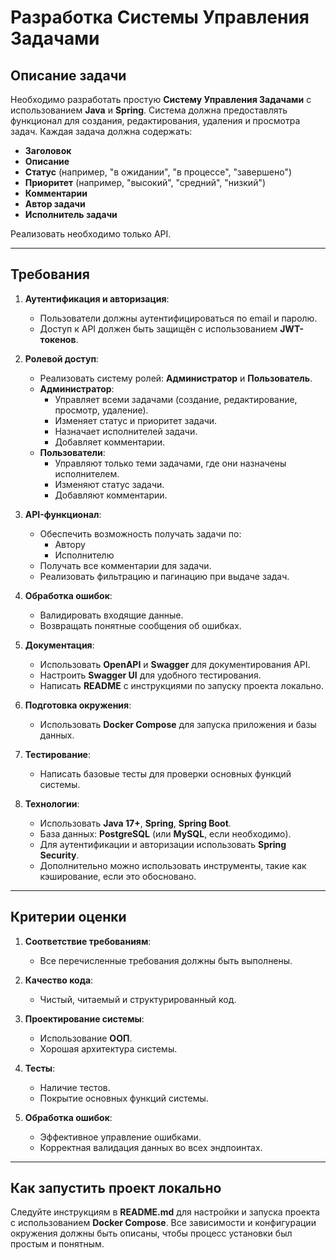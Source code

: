 # Разработка Системы Управления Задачами

## Описание задачи

Необходимо разработать простую **Систему Управления Задачами** с использованием **Java** и **Spring**. Система должна
предоставлять функционал для создания, редактирования, удаления и просмотра задач. Каждая задача должна содержать:

- **Заголовок**
- **Описание**
- **Статус** (например, "в ожидании", "в процессе", "завершено")
- **Приоритет** (например, "высокий", "средний", "низкий")
- **Комментарии**
- **Автор задачи**
- **Исполнитель задачи**

Реализовать необходимо только API.

---

## Требования

1. **Аутентификация и авторизация**:
    - Пользователи должны аутентифицироваться по email и паролю.
    - Доступ к API должен быть защищён с использованием **JWT-токенов**.

2. **Ролевой доступ**:
    - Реализовать систему ролей: **Администратор** и **Пользователь**.
    - **Администратор**:
        - Управляет всеми задачами (создание, редактирование, просмотр, удаление).
        - Изменяет статус и приоритет задачи.
        - Назначает исполнителей задачи.
        - Добавляет комментарии.
    - **Пользователи**:
        - Управляют только теми задачами, где они назначены исполнителем.
        - Изменяют статус задачи.
        - Добавляют комментарии.

3. **API-функционал**:
    - Обеспечить возможность получать задачи по:
        - Автору
        - Исполнителю
    - Получать все комментарии для задачи.
    - Реализовать фильтрацию и пагинацию при выдаче задач.

4. **Обработка ошибок**:
    - Валидировать входящие данные.
    - Возвращать понятные сообщения об ошибках.

5. **Документация**:
    - Использовать **OpenAPI** и **Swagger** для документирования API.
    - Настроить **Swagger UI** для удобного тестирования.
    - Написать **README** с инструкциями по запуску проекта локально.

6. **Подготовка окружения**:
    - Использовать **Docker Compose** для запуска приложения и базы данных.

7. **Тестирование**:
    - Написать базовые тесты для проверки основных функций системы.

8. **Технологии**:
    - Использовать **Java 17+**, **Spring**, **Spring Boot**.
    - База данных: **PostgreSQL** (или **MySQL**, если необходимо).
    - Для аутентификации и авторизации использовать **Spring Security**.
    - Дополнительно можно использовать инструменты, такие как кэширование, если это обосновано.

---

## Критерии оценки

1. **Соответствие требованиям**:
    - Все перечисленные требования должны быть выполнены.

2. **Качество кода**:
    - Чистый, читаемый и структурированный код.

3. **Проектирование системы**:
    - Использование **ООП**.
    - Хорошая архитектура системы.

4. **Тесты**:
    - Наличие тестов.
    - Покрытие основных функций системы.

5. **Обработка ошибок**:
    - Эффективное управление ошибками.
    - Корректная валидация данных во всех эндпоинтах.

---

## Как запустить проект локально

Следуйте инструкциям в **README.md** для настройки и запуска проекта с использованием **Docker Compose**. Все
зависимости и конфигурации окружения должны быть описаны, чтобы процесс установки был простым и понятным.
